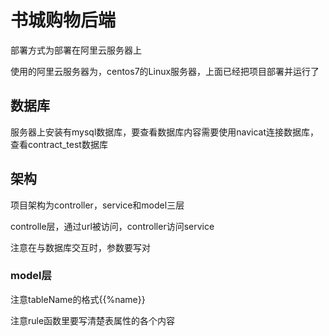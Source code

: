 # 书城购物后端

部署方式为部署在阿里云服务器上

使用的阿里云服务器为，centos7的Linux服务器，上面已经把项目部署并运行了

## 数据库

服务器上安装有mysql数据库，要查看数据库内容需要使用navicat连接数据库，查看contract_test数据库

## 架构

项目架构为controller，service和model三层

controlle层，通过url被访问，controller访问service

注意在与数据库交互时，参数要写对

### model层

注意tableName的格式{{%name}}

注意rule函数里要写清楚表属性的各个内容